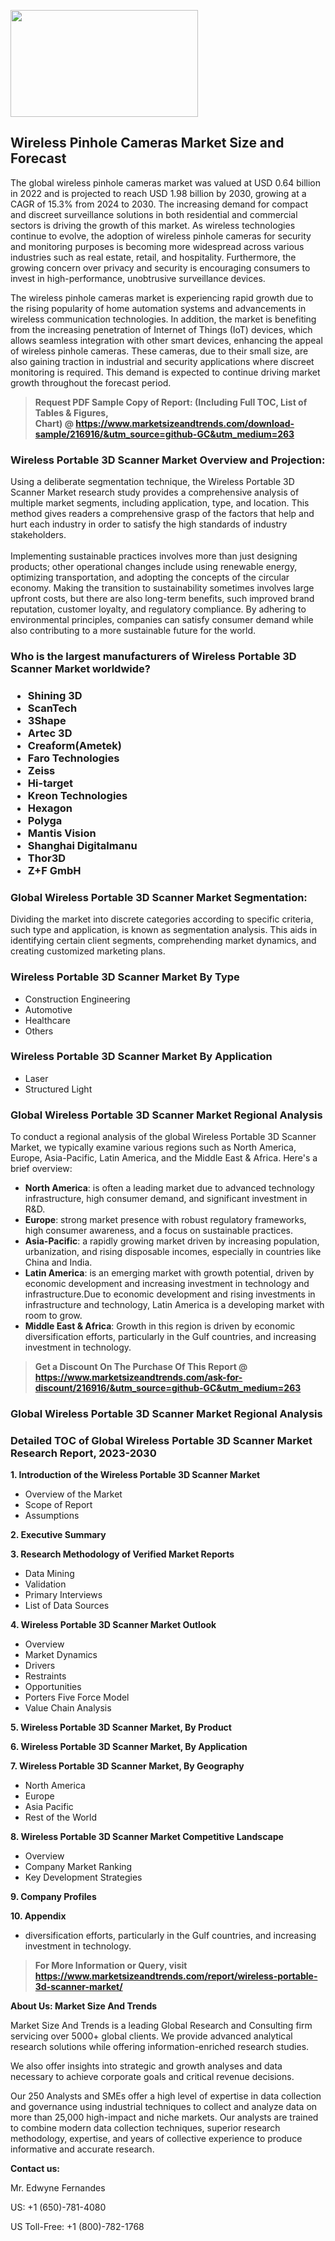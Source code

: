 <p><img class="alignnone size-medium wp-image-20088" src="https://ffe5etoiles.com/wp-content/uploads/2024/12/MST1-300x171.png" alt="" width="300" height="171" /></p><h2>Wireless Pinhole Cameras Market Size and Forecast</h2><p>The global wireless pinhole cameras market was valued at USD 0.64 billion in 2022 and is projected to reach USD 1.98 billion by 2030, growing at a CAGR of 15.3% from 2024 to 2030. The increasing demand for compact and discreet surveillance solutions in both residential and commercial sectors is driving the growth of this market. As wireless technologies continue to evolve, the adoption of wireless pinhole cameras for security and monitoring purposes is becoming more widespread across various industries such as real estate, retail, and hospitality. Furthermore, the growing concern over privacy and security is encouraging consumers to invest in high-performance, unobtrusive surveillance devices.</p><p>The wireless pinhole cameras market is experiencing rapid growth due to the rising popularity of home automation systems and advancements in wireless communication technologies. In addition, the market is benefiting from the increasing penetration of Internet of Things (IoT) devices, which allows seamless integration with other smart devices, enhancing the appeal of wireless pinhole cameras. These cameras, due to their small size, are also gaining traction in industrial and security applications where discreet monitoring is required. This demand is expected to continue driving market growth throughout the forecast period.</p></p><blockquote id="" class=""><strong>Request PDF Sample Copy of Report: (Including Full TOC, List of Tables &amp; Figures, Chart)&nbsp;@&nbsp;<strong><a href="https://www.marketsizeandtrends.com/download-sample/216916/&utm_source=github-GC&utm_medium=263" target="_blank">https://www.marketsizeandtrends.com/download-sample/216916/&utm_source=github-GC&utm_medium=263</a></strong></strong></blockquote><h3 id="" class="">Wireless Portable 3D Scanner Market&nbsp;Overview and Projection:</h3><p id="" class="">Using a deliberate segmentation technique, the Wireless Portable 3D Scanner Market research study provides a comprehensive analysis of multiple market segments, including application, type, and location. This method gives readers a comprehensive grasp of the factors that help and hurt each industry in order to satisfy the high standards of industry stakeholders. <br /> <br />Implementing sustainable practices involves more than just designing products; other operational changes include using renewable energy, optimizing transportation, and adopting the concepts of the circular economy. Making the transition to sustainability sometimes involves large upfront costs, but there are also long-term benefits, such improved brand reputation, customer loyalty, and regulatory compliance. By adhering to environmental principles, companies can satisfy consumer demand while also contributing to a more sustainable future for the world.</p><h3 id="" class="">Who is the largest manufacturers of&nbsp;Wireless Portable 3D Scanner Market worldwide?</h3><h3 class=""><p><ul><li>Shining 3D </li><li> ScanTech </li><li> 3Shape </li><li> Artec 3D </li><li> Creaform(Ametek) </li><li> Faro Technologies </li><li> Zeiss </li><li> Hi-target </li><li> Kreon Technologies </li><li> Hexagon </li><li> Polyga </li><li> Mantis Vision </li><li> Shanghai Digitalmanu </li><li> Thor3D </li><li> Z+F GmbH</li></ul></p></h3><h3 id="" class="">Global&nbsp;Wireless Portable 3D Scanner Market Segmentation:</h3><p id="" class="">Dividing the market into discrete categories according to specific criteria, such type and application, is known as segmentation analysis. This aids in identifying certain client segments, comprehending market dynamics, and creating customized marketing plans.</p><h3 id="" class="">Wireless Portable 3D Scanner Market&nbsp;By Type</h3><p><p><ul><li>Construction Engineering</li><li> Automotive</li><li> Healthcare</li><li> Others</p></li></ul></p></p><h3 id="" class="">Wireless Portable 3D Scanner Market&nbsp;By Application</h3><p class=""><p><ul><li>Laser</li><li> Structured Light</li></ul></p></p><h3 id="" class="">Global Wireless Portable 3D Scanner Market Regional Analysis</h3><p id="" class="">To conduct a regional analysis of the global Wireless Portable 3D Scanner Market, we typically examine various regions such as North America, Europe, Asia-Pacific, Latin America, and the Middle East &amp; Africa. Here's a brief overview:</p><ul><li><strong>North America</strong>: is often a leading market due to advanced technology infrastructure, high consumer demand, and significant investment in R&amp;D.</li><li><strong>Europe</strong>: strong market presence with robust regulatory frameworks, high consumer awareness, and a focus on sustainable practices.</li><li><strong>Asia-Pacific</strong>: a rapidly growing market driven by increasing population, urbanization, and rising disposable incomes, especially in countries like China and India.</li><li><strong>Latin America</strong>: is an emerging market with growth potential, driven by economic development and increasing investment in technology and infrastructure.Due to economic development and rising investments in infrastructure and technology, Latin America is a developing market with room to grow.</li><li><strong>Middle East &amp; Africa</strong>: Growth in this region is driven by economic diversification efforts, particularly in the Gulf countries, and increasing investment in technology.</li></ul><blockquote id="" class=""><strong>Get a Discount On The Purchase Of This Report @ <strong><a href="https://www.marketsizeandtrends.com/ask-for-discount/216916/&utm_source=github-GC&utm_medium=263" target="_blank">https://www.marketsizeandtrends.com/ask-for-discount/216916/&utm_source=github-GC&utm_medium=263</a></strong></strong></blockquote><h3 id="" class="">Global Wireless Portable 3D Scanner Market Regional Analysis</h3><h3 id="" class="">Detailed TOC of Global Wireless Portable 3D Scanner Market Research Report, 2023-2030</h3><p id="" class=""><strong>1. Introduction of the Wireless Portable 3D Scanner Market</strong></p><ul><li>Overview of the Market</li><li>Scope of Report</li><li>Assumptions</li></ul><p id="" class=""><strong>2. Executive Summary</strong></p><p id="" class=""><strong>3. Research Methodology of Verified Market Reports</strong></p><ul><li>Data Mining</li><li>Validation</li><li>Primary Interviews</li><li>List of Data Sources</li></ul><p id="" class=""><strong>4. Wireless Portable 3D Scanner Market Outlook</strong></p><ul><li>Overview</li><li>Market Dynamics</li><li>Drivers</li><li>Restraints</li><li>Opportunities</li><li>Porters Five Force Model</li><li>Value Chain Analysis</li></ul><p id="" class=""><strong>5. Wireless Portable 3D Scanner Market, By Product</strong></p><p id="" class=""><strong>6. Wireless Portable 3D Scanner Market, By Application</strong></p><p id="" class=""><strong>7. Wireless Portable 3D Scanner Market, By Geography</strong></p><ul><li>North America</li><li>Europe</li><li>Asia Pacific</li><li>Rest of the World</li></ul><p id="" class=""><strong>8. Wireless Portable 3D Scanner Market Competitive Landscape</strong></p><ul><li>Overview</li><li>Company Market Ranking</li><li>Key Development Strategies</li></ul><p id="" class=""><strong>9. Company Profiles</strong></p><p id="" class=""><strong>10. Appendix</strong></p><ul><li>diversification efforts, particularly in the Gulf countries, and increasing investment in technology.</li></ul><blockquote id="" class=""><strong>For More Information or Query, visit <strong><strong><a href="https://www.marketsizeandtrends.com/report/wireless-portable-3d-scanner-market/" target="_blank">https://www.marketsizeandtrends.com/report/wireless-portable-3d-scanner-market/</a></strong></strong></strong></blockquote><p id="" class=""><strong>About Us: Market Size And Trends</strong></p><p id="" class="">Market Size And Trends is a leading Global Research and Consulting firm servicing over 5000+ global clients. We provide advanced analytical research solutions while offering information-enriched research studies.</p><p id="" class="">We also offer insights into strategic and growth analyses and data necessary to achieve corporate goals and critical revenue decisions.</p><p id="" class="">Our 250 Analysts and SMEs offer a high level of expertise in data collection and governance using industrial techniques to collect and analyze data on more than 25,000 high-impact and niche markets. Our analysts are trained to combine modern data collection techniques, superior research methodology, expertise, and years of collective experience to produce informative and accurate research.</p><p id="" class=""><strong>Contact us:</strong></p><p id="" class="">Mr. Edwyne Fernandes</p><p id="" class="">US: +1 (650)-781-4080</p><p id="" class="">US Toll-Free: +1 (800)-782-1768</p>
